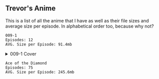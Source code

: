 ## Trevor's Anime

This is a list of all the anime that I have as well as their file sizes and average size per episode. In alphabetical order too, because why not?

```
009-1
Episodes: 12
AVG. Size per Episode: 91.4mb
```
<details>
<summary>009-1 Cover</summary>
<br>
![image](https://upload.wikimedia.org/wikipedia/en/thumb/2/2f/009-1_cover.jpg/220px-009-1_cover.jpg)
</details>

```
Ace of the Diamond
Episodes: 75
AVG. Size per Episode: 245.6mb
```
